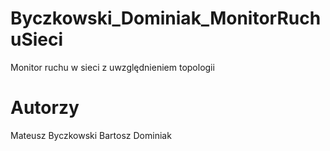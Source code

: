 # Byczkowski_Dominiak_MonitorRuchuSieci
Monitor ruchu w sieci z uwzględnieniem topologii
# Autorzy
Mateusz Byczkowski
Bartosz Dominiak
